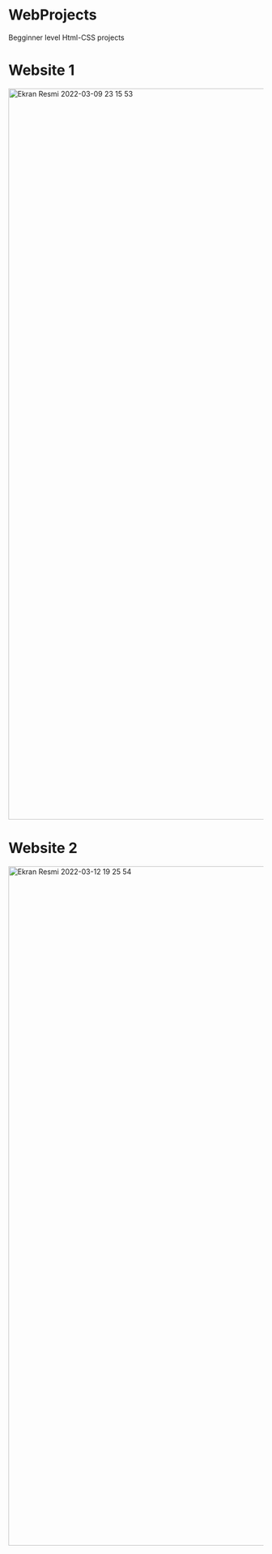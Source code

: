 # WebProjects
Begginner level Html-CSS projects


# Website 1

<img width="1440" alt="Ekran Resmi 2022-03-09 23 15 53" src="https://user-images.githubusercontent.com/100374988/157527139-bcd39c91-3ee9-45a7-bf64-1aeedb9bfc1f.png">

# Website 2




<img width="1338" alt="Ekran Resmi 2022-03-12 19 25 54" src="https://user-images.githubusercontent.com/100374988/158026148-a448142f-dbe0-4394-ac49-6ad846abc4c5.png">
